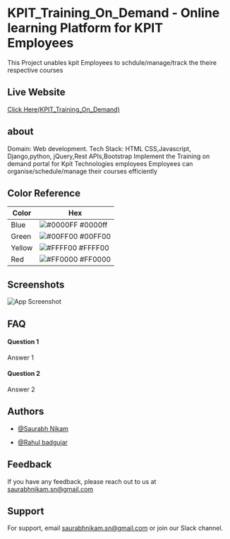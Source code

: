 
# KPIT_Training_On_Demand - Online learning Platform for KPIT Employees
This Project unables kpit Employees to schdule/manage/track the theire respective courses 

## Live Website

[Click Here(KPIT_Training_On_Demand)](https://eduonline.kpit.com/training_on_demand/tod/)
## about

Domain: Web development. Tech Stack: HTML CSS,Javascript, Django,python, jQuery,Rest APIs,Bootstrap Implement the Training on demand portal for Kpit Technologies employees Employees can organise/schedule/manage their courses efficiently

  ## Color Reference

| Color             | Hex                                                                |
| ----------------- | ------------------------------------------------------------------ |
| Blue | ![#0000FF](https://via.placeholder.com/10/0000ff?text=+) #0000ff |
| Green | ![#00FF00](https://via.placeholder.com/10/00FF00?text=+) #00FF00 |
| Yellow | ![#FFFF00](https://via.placeholder.com/10/FFFF00?text=+) #FFFF00 |
| Red | ![#FF0000](https://via.placeholder.com/10/FF0000?text=+) #FF0000 |


## Screenshots

![App Screenshot](https://via.placeholder.com/468x300?text=App+Screenshot+Here)

  
## FAQ

#### Question 1

Answer 1

#### Question 2

Answer 2

  
## Authors

- [@Saurabh Nikam](https://www.github.com/saurabh-nikam)

- [@Rahul badgujar](https://github.com/rahul-badgujar)

  
## Feedback

If you have any feedback, please reach out to us at saurabhnikam.sn@gmail.com

  
## Support

For support, email saurabhnikam.sn@gmail.com or join our Slack channel.

  
